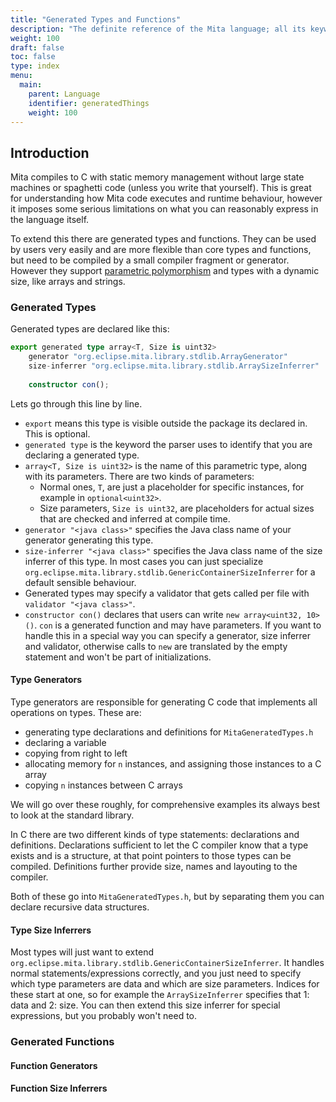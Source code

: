 ```yaml
---
title: "Generated Types and Functions"
description: "The definite reference of the Mita language; all its keywords, constructs and tricks."
weight: 100
draft: false
toc: false
type: index
menu:
  main:
    parent: Language
    identifier: generatedThings
    weight: 100
---
```


## Introduction

Mita compiles to C with static memory management without large state machines or spaghetti code (unless you write that yourself). This is great for understanding how Mita code executes and runtime behaviour, however it imposes some serious limitations on what you can reasonably express in the language itself. 

To extend this there are generated types and functions. They can be used by users very easily and are more flexible than core types and functions, but need to be compiled by a small compiler fragment or generator. However they support [parametric polymorphism](https://en.wikipedia.org/wiki/Parametric_polymorphism) and types with a dynamic size, like arrays and strings.

### Generated Types

Generated types are declared like this:

```typescript
export generated type array<T, Size is uint32>
	generator "org.eclipse.mita.library.stdlib.ArrayGenerator"
	size-inferrer "org.eclipse.mita.library.stdlib.ArraySizeInferrer"
	
	constructor con();
```

Lets go through this line by line.
- `export` means this type is visible outside the package its declared in. This is optional.
- `generated type` is the keyword the parser uses to identify that you are declaring a generated type.
- `array<T, Size is uint32>` is the name of this parametric type, along with its parameters. There are two kinds of parameters:
	- Normal ones, `T`, are just a placeholder for specific instances, for example in `optional<uint32>`.
	- Size parameters, `Size is uint32`, are placeholders for actual sizes that are checked and inferred at compile time. 
- `generator "<java class>"` specifies the Java class name of your generator generating this type.
- `size-inferrer "<java class>"` specifies the Java class name of the size inferrer of this type. In most cases you can just specialize `org.eclipse.mita.library.stdlib.GenericContainerSizeInferrer` for a default sensible behaviour.
- Generated types may specify a validator that gets called per file with `validator "<java class>"`.
- `constructor con()` declares that users can write `new array<uint32, 10>()`. `con` is a generated function and may have parameters. If you want to handle this in a special way you can specify a generator, size inferrer and validator, otherwise calls to `new` are translated by the empty statement and won't be part of initializations.

#### Type Generators

Type generators are responsible for generating C code that implements all operations on types. These are:
- generating type declarations and definitions for `MitaGeneratedTypes.h`
- declaring a variable
- copying from right to left
- allocating memory for `n` instances, and assigning those instances to a C array
- copying `n` instances between C arrays

We will go over these roughly, for comprehensive examples its always best to look at the standard library.

In C there are two different kinds of type statements: declarations and definitions. Declarations sufficient to let the C compiler know that a type exists and is a structure, at that point pointers to those types can be compiled. Definitions further provide size, names and layouting to the compiler.

Both of these go into `MitaGeneratedTypes.h`, but by separating them you can declare recursive data structures.

#### Type Size Inferrers

Most types will just want to extend `org.eclipse.mita.library.stdlib.GenericContainerSizeInferrer`. It handles normal statements/expressions correctly, and you just need to specify which type parameters are data and which are size parameters. Indices for these start at one, so for example the `ArraySizeInferrer` specifies that 1: data and 2: size.
You can then extend this size inferrer for special expressions, but you probably won't need to.

### Generated Functions

#### Function Generators

#### Function Size Inferrers
